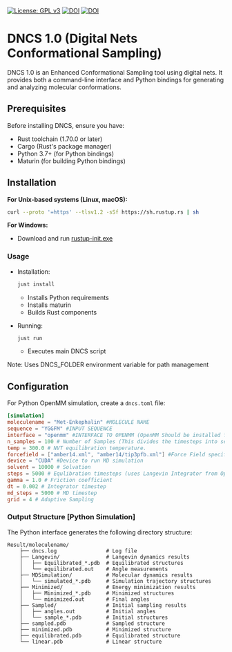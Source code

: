 [![License: GPL v3](https://img.shields.io/badge/License-GPLv3-blue.svg)](https://www.gnu.org/licenses/gpl-3.0)
[![DOI](https://img.shields.io/badge/DOI-10.1039%2FD4CP01891E-blue)](https://doi.org/10.1039/D4CP01891E)
[![DOI](https://zenodo.org/badge/863510320.svg)](https://doi.org/10.5281/zenodo.14054733)
# DNCS 1.0 (Digital Nets Conformational Sampling)

DNCS 1.0 is an Enhanced Conformational Sampling tool using digital nets. It provides both a command-line interface and Python bindings for generating and analyzing molecular conformations.


## Prerequisites

Before installing DNCS, ensure you have:

- Rust toolchain (1.70.0 or later)
- Cargo (Rust's package manager)
- Python 3.7+ (for Python bindings)
- Maturin (for building Python bindings)

## Installation

**For Unix-based systems (Linux, macOS):**
```bash
curl --proto '=https' --tlsv1.2 -sSf https://sh.rustup.rs | sh
```

**For Windows:**
- Download and run [rustup-init.exe](https://rustup.rs)

### Usage

- Installation:

  ```bash
  just install
  ```
  - Installs Python requirements
  - Installs maturin
  - Builds Rust components

- Running:
  ```bash
  just run
  ```
  - Executes main DNCS script

Note: Uses DNCS_FOLDER environment variable for path management

## Configuration

For Python OpenMM simulation, create a `dncs.toml` file:

```toml
[simulation]
moleculename = "Met-Enkephalin" #MOLECULE NAME
sequence = "YGGFM" #INPUT SEQUENCE
interface = "openmm" #INTERFACE TO OPENMM (OpenMM Should be installed from https://openmm.org/
n_samples = 100 # Number of Samples (This divides the timesteps into segments)
temp = 300.0 # NVT equilibration temperature.
forcefield = ["amber14.xml", "amber14/tip3pfb.xml"] #Force Field specification
device = "CUDA" #Device to run MD simulation
solvent = 10000 # Solvation
steps = 5000 # Equlibration timesteps (uses Langevin Integrator from OpenMM)
gamma = 1.0 # Friction coefficient
dt = 0.002 # Integrator timestep
md_steps = 5000 # MD timestep
grid = 4 # Adaptive Sampling
```

### Output Structure [Python Simulation]

The Python interface generates the following directory structure:
```
Result/moleculename/
    ├── dncs.log                # Log file
    ├── Langevin/               # Langevin dynamics results
    │   ├── Equilibrated_*.pdb  # Equilibrated structures
    │   └── equilibrated.out    # Angle measurements
    ├── MDSimulation/           # Molecular dynamics results
    │   └── simulated_*.pdb     # Simulation trajectory structures
    ├── Minimized/              # Energy minimization results
    │   ├── Minimized_*.pdb     # Minimized structures
    │   └── minimized.out       # Final angles
    ├── Sampled/                # Initial sampling results
    │   ├── angles.out          # Initial angles
    │   └── sample_*.pdb        # Initial structures
    ├── sampled.pdb             # Sampled structure
    ├── minimized.pdb           # Minimized structure
    ├── equilibrated.pdb        # Equilibrated structure
    └── linear.pdb              # Linear structure
```
